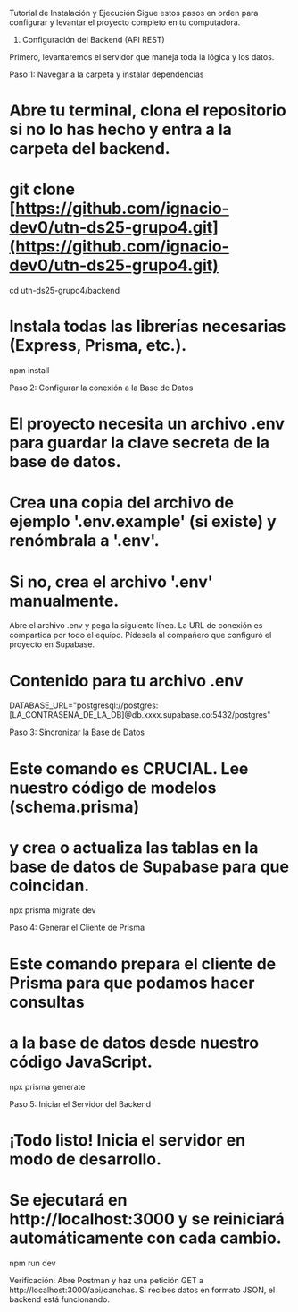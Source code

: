 Tutorial de Instalación y Ejecución
Sigue estos pasos en orden para configurar y levantar el proyecto completo en tu computadora.

1. Configuración del Backend (API REST)

Primero, levantaremos el servidor que maneja toda la lógica y los datos.

Paso 1: Navegar a la carpeta y instalar dependencias

# Abre tu terminal, clona el repositorio si no lo has hecho y entra a la carpeta del backend.
# git clone [https://github.com/ignacio-dev0/utn-ds25-grupo4.git](https://github.com/ignacio-dev0/utn-ds25-grupo4.git)
cd utn-ds25-grupo4/backend

# Instala todas las librerías necesarias (Express, Prisma, etc.).
npm install

Paso 2: Configurar la conexión a la Base de Datos

# El proyecto necesita un archivo .env para guardar la clave secreta de la base de datos.
# Crea una copia del archivo de ejemplo '.env.example' (si existe) y renómbrala a '.env'.
# Si no, crea el archivo '.env' manualmente.

Abre el archivo .env y pega la siguiente línea. La URL de conexión es compartida por todo el equipo. Pídesela al compañero que configuró el proyecto en Supabase.

# Contenido para tu archivo .env
DATABASE_URL="postgresql://postgres:[LA_CONTRASENA_DE_LA_DB]@db.xxxx.supabase.co:5432/postgres"

Paso 3: Sincronizar la Base de Datos

# Este comando es CRUCIAL. Lee nuestro código de modelos (schema.prisma)
# y crea o actualiza las tablas en la base de datos de Supabase para que coincidan.
npx prisma migrate dev

Paso 4: Generar el Cliente de Prisma

# Este comando prepara el cliente de Prisma para que podamos hacer consultas
# a la base de datos desde nuestro código JavaScript.
npx prisma generate

Paso 5: Iniciar el Servidor del Backend

# ¡Todo listo! Inicia el servidor en modo de desarrollo.
# Se ejecutará en http://localhost:3000 y se reiniciará automáticamente con cada cambio.
npm run dev

Verificación: Abre Postman y haz una petición GET a http://localhost:3000/api/canchas. Si recibes datos en formato JSON, el backend está funcionando.
